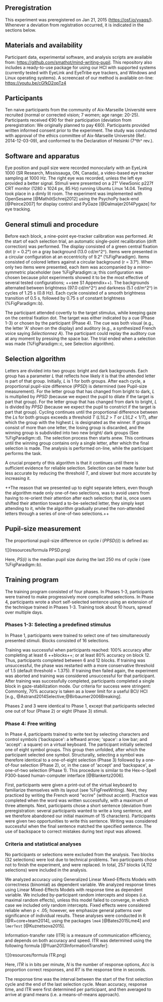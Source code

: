 ## Preregistration

This experiment was preregistered on Jan 21, 2015 (<https://osf.io/yvaqs/>). Whenever a deviation from registration occurred, it is indicated in the sections below.

## Materials and availability

Participant data, experimental software, and analysis scripts are available from: <https://github.com/smathot/mind-writing-pupil>. This repository also includes a ready-to-use package for using our HCI with supported systems (currently tested with EyeLink and EyeTribe eye trackers, and Windows and Linux operating systems). A screencast of our method is available on-line: <https://youtu.be/cGfkD2opTz4>

## Participants

Ten naive participants from the community of Aix-Marseille Université were recruited (normal or corrected vision; 7 women; age range: 20-25). Participants received €90 for their participation (deviation from preregistration: We originally planned to pay €60). Participants provided written informed consent prior to the experiment. The study was conducted with approval of the ethics committee of Aix-Marseille Université (Ref.: 2014-12-03-09), and conformed to the Declaration of Helsinki (7^th^ rev.).

## Software and apparatus

Eye position and pupil size were recorded monocularly with an EyeLink 1000 (SR Research, Mississauga, ON, Canada), a video-based eye tracker sampling at 1000 Hz. The right eye was recorded, unless the left eye provided a better signal. Stimuli were presented on a 21" ViewSonic p227f CRT monitor (1280 x 1024 px, 85 Hz) running Ubuntu Linux 14.04. Testing took place in a dimly lit room. The experiment was implemented with OpenSesame [@MathôtSchreij2012] using the PsychoPy back-end [@Peirce2007] for display control and PyGaze [@Dalmaijer2014Pygaze] for eye tracking.

## General stimuli and procedure

Before each block, a nine-point eye-tracker calibration was performed. At the start of each selection trial, an automatic single-point recalibration (drift correction) was performed. The display consisted of a green central fixation dot (r = 0.2°) on a gray background (13.0 cd/m^2^). Items were presented in a circular configuration at an eccentricity of 9.2° (%FigParadigm). Items consisted of colored letters against a circular background (r = 3.1°). When only two items were presented, each item was accompanied by a mirror-symmetric placeholder (see %FigParadigm::a; this configuration was chosen because pilot experiments showed it to be the most effective of several tested configurations; ++see S1 Appendix++). The backgrounds alternated between brightness (97.0 cd/m^2^) and darkness (5.1 cd/m^2^) in cycles of 1.25 s (0.8 Hz). Each cycle consisted of a smooth brightness transition of 0.5 s, followed by 0.75 s of constant brightness (%FigParadigm::b).

The participant attended covertly to the target stimulus, while keeping gaze on the central fixation dot. The target was either indicated by a cue (Phase 1-3) or chosen by the participant (Phase 4). The cue was both visual (e.g., the letter 'A' shown on the display) and auditory (e.g., a synthesized French voice saying *Sélectionnez A*). The participant could replay the auditory cue at any moment by pressing the space bar. The trial ended when a selection was made (%FigParadigm::c, see Selection algorithm).

## Selection algorithm

Letters are divided into two groups: bright and dark backgrounds. Each group has a parameter *L* that reflects how likely it is that the attended letter is part of that group. Initially, *L* is 1 for both groups. After each cycle, a proportional pupil-size difference (*PPSD*) is determined (see Pupil-size measurement). For the letter group that has changed from bright to dark, *L* is multiplied by *PPSD* (because we expect the pupil to dilate if the target is part that group). For the letter group that has changed from dark to bright, *L* is divided by *PPSD* (because we expect the pupil to constrict if the target is part that group). Cycling continues until the proportional difference between the *L*s for both groups exceeds a threshold *T* (*L1*/*L2* > *T* or *L1/L2* < 1/*T*), after which the group with the highest *L* is designated as the winner. If groups consist of more than one letter, the losing group is discarded, and the winning group is subdivided into two new bright/ dark groups (See %FigParadigm::d). The selection process then starts anew. This continues until the winning group contains only a single letter, after which the final selection is made. The analysis is performed on-line, while the participant performs the task.

A crucial property of this algorithm is that it continues until there is sufficient evidence for reliable selection. Selection can be made faster but less accurate by reducing the threshold *T*, and slower but more accurate by increasing it.

++The reason that we presented up to eight separate letters, even though the algorithm made only one-of-two selections, was to avoid users from having to re-orient their attention after each selection; that is, once users shifted their attention toward a to-be-selected letter, they simply kept attending to it, while the algorithm gradually pruned the non-attended letters through a series of one-of-two selections.++

## Pupil-size measurement

The proportional pupil-size difference on cycle *i* (*PPSD(i)*) is defined as:

![](resources/formula PPSD.png)

Here, *PS(i)* is the median pupil size during the last 250 ms of cycle *i* (see %FigParadigm::b).

## Training program

The training program consisted of four phases. In Phases 1-3, participants were trained to make progressively more complicated selections. In Phase 4, participants wrote a short self-selected sentence using an extension of the technique trained in Phases 1-3. Training took about 10 hours, spread over multiple days.

### Phases 1-3: Selecting a predefined stimulus

In Phase 1, participants were trained to select one of two simultaneously presented stimuli. Blocks consisted of 16 selections.

Training was successful when participants reached: 100% accuracy after completing at least 6 ++blocks++; or at least 80% accuracy on block 12. Thus, participants completed between 6 and 12 blocks. If training was unsuccessful, the phase was restarted with a more conservative threshold of 1.5 (default threshold = 1.375). If training then failed again, the experiment was aborted and training was considered unsuccessful for that participant. After training was successfully completed, participants completed a single block in gaze-stabilization mode. Our criteria for success were stringent: Commonly, 70% accuracy is taken as a lower limit for a useful BCI/ HCI [e.g., @Astrand2014Selective;@Birbaumer2006Breaking].

Phases 2 and 3 were identical to Phase 1, except that participants selected one out of four (Phase 2) or eight (Phase 3) stimuli.

### Phase 4: Free writing

In Phase 4, participants trained to write text by selecting characters and control symbols ('backspace': a leftward arrow; 'space': a low bar; and 'accept': a square) on a virtual keyboard. The participant initially selected one of eight symbol groups. This group then unfolded, after which the participant selected one symbol. Structurally, selecting a symbol was therefore identical to a one-of-eight selection (Phase 3) followed by a one-of-four selection (Phase 2), or, in the case of 'accept' and 'backspace', a one-of-two selection (Phase 1). This procedure is similar to the Hex-o-Spell P300-based human-computer interface [@Blankertz2006].

First, participants were given a print-out of the virtual keyboard to familiarize themselves with its layout (see %FigFreeWriting). Next, they practiced by writing the French word "ecrire" (without accent). Practice was completed when the word was written successfully, with a maximum of three attempts. Next, participants chose a short sentence (deviation from preregistration: several participants wanted to write a long sentence, and we therefore abandoned our initial maximum of 15 characters). Participants were given two opportunities to write this sentence. Writing was considered successful when the final sentence matched the specified sentence. The use of backspace to correct mistakes during text input was allowed.

### Criteria and statistical analyses

No participants or selections were excluded from the analysis. Two blocks (32 selections) were lost due to technical problems. Two participants chose not to finish the experiment, and were replaced. In total, 257 blocks (4,112 selections) were included in the analysis.

We analyzed accuracy using Generalized Linear Mixed-Effects Models with correctness (binomial) as dependent variable. We analyzed response times using Linear Mixed-Effects Models with response time as dependent variable. We included by-participant random intercepts and slopes (i.e. maximal random effects), unless this model failed to converge, in which case we included only random intercepts. Fixed effects were considered reliable when p < .05; however, we emphasize general patterns over significance of individual results. These analyses were conducted in R [@R+core+team2014], using the packages `lme4` [@Bates2015Lme4] and `lmerTest` [@Kuznetsova2015].

Information-transfer rate (ITR) is a measure of communication efficiency, and depends on both accuracy and speed. ITR was determined using the following formula [@Yuan2013InformationTransfer]:

![](resources/formula ITR.png)

Here, *ITR* is in bits per minute, *N* is the number of response options, *Acc* is proportion correct responses, and *RT* is the response time in seconds.

The response time was the interval between the start of the first selection cycle and the end of the last selection cycle. Mean accuracy, response time, and ITR were first determined per participant, and then averaged to arrive at grand means (i.e. a means-of-means approach).
